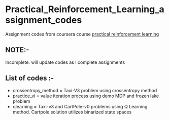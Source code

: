 # Practical_Reinforcement_Learning_assignment_codes

Assignment codes from coursera course [practical reinforcement learning](https://www.coursera.org/learn/practical-rl/home/welcome)

## NOTE:-
Incomplete. will update codes as I complete assignments


## List of codes :-
- crossentropy_method =  Taxi-V3 problem using crossentropy method
- practice_vi = value iteration process using demo MDP and frozen lake problem
- qlearning = Taxi-v3 and CartPole-v0 problems using Q Learning method. Cartpole solution utilizes binarized state spaces
